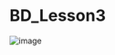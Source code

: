 # BD_Lesson3
![image](https://user-images.githubusercontent.com/105918695/227768856-5a6db6d4-6812-4713-8b06-4b280c1a06f2.png)
